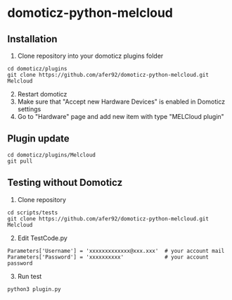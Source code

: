 # domoticz-python-melcloud
## Installation
1. Clone repository into your domoticz plugins folder
```
cd domoticz/plugins
git clone https://github.com/afer92/domoticz-python-melcloud.git Melcloud
```
2. Restart domoticz
3. Make sure that "Accept new Hardware Devices" is enabled in Domoticz settings
4. Go to "Hardware" page and add new item with type "MELCloud plugin"
## Plugin update

```
cd domoticz/plugins/Melcloud
git pull
```
## Testing without Domoticz
1. Clone repository
```
cd scripts/tests
git clone https://github.com/afer92/domoticz-python-melcloud.git Melcloud
```
2. Edit TestCode.py
```
Parameters['Username'] = 'xxxxxxxxxxxxx@xxx.xxx'  # your account mail
Parameters['Password'] = 'xxxxxxxxxx'             # your account password
```
3. Run test
```
python3 plugin.py
```
